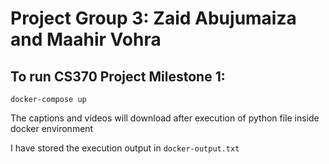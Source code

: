 # Project Group 3: Zaid Abujumaiza and Maahir Vohra

## To run CS370 Project Milestone 1:
```
docker-compose up
```
The captions and videos will download after execution of python file inside docker environment

I have stored the execution output in `docker-output.txt`
